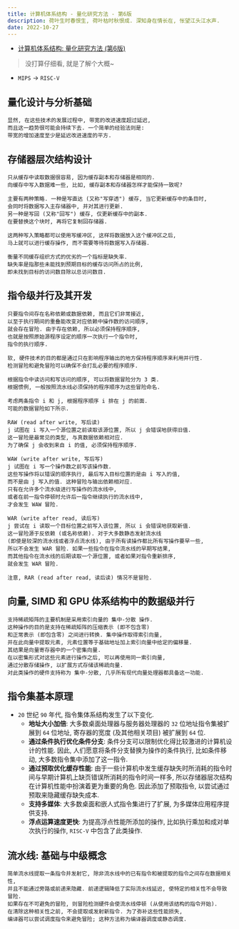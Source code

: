 ```yaml
---
title: 计算机体系结构 - 量化研究方法 - 第6版
description: 荷叶生时春恨生, 荷叶枯时秋恨成. 深知身在情长在, 怅望江头江水声.
date: 2022-10-27
---
```


- [计算机体系结构: 量化研究方法 (第6版)](https://book.douban.com/subject/36108789/)

> 没打算仔细看, 就是了解个大概~

- `MIPS` -> `RISC-V`

## 量化设计与分析基础

```
显然, 在这些技术的发展过程中, 带宽的改进速度超过延迟,
而且这一趋势很可能会持续下去. 一个简单的经验法则是:
带宽的增加速度至少是延迟改进速度的平方.
```

## 存储器层次结构设计

```
只从缓存中读取数据很容易, 因为缓存副本和存储器是相同的.
向缓存中写入数据难一些, 比如, 缓存副本和存储器怎样才能保持一致呢?

主要有两种策略. 一种是写直达 (又称"写穿透") 缓存, 当它更新缓存中的条目时,
会同时将数据写入主存储器中, 并对其进行更新.
另一种是写回 (又称"回写") 缓存, 仅更新缓存中的副本.
在要替换这个块时, 再将它复制回存储器.

这两种写入策略都可以使用写缓冲区, 这样将数据放入这个缓冲区之后,
马上就可以进行缓存操作, 而不需要等待将数据写入存储器.

衡量不同缓存组织方式的优劣的一个指标是缺失率.
缺失率是指那些未能找到预期目标的缓存访问所占的比例,
即未找到目标的访问数目除以总访问数目.
```

## 指令级并行及其开发

```
只要指令间存在名称依赖或数据依赖, 而且它们非常接近,
以至于执行期间的重叠能改变对应依赖中操作数的访问顺序,
就会存在冒险. 由于存在依赖, 所以必须保持程序顺序,
也就是按照原始源程序设定的顺序一次执行一个指令时,
指令的执行顺序.

软, 硬件技术的目的都是通过只在影响程序输出的地方保持程序顺序来利用并行性.
检测冒险和避免冒险可以确保不会打乱必要的程序顺序.

根据指令中读访问和写访问的顺序, 可以将数据冒险分为 3 类.
根据惯例, 一般按照流水线必须保持的程序顺序为这些冒险命名.

考虑两条指令 i 和 j, 根据程序顺序 i 排在 j 的前面.
可能的数据冒险如下所示.

RAW (read after write, 写后读)
j 试图在 i 写入一个源位置之前读取该源位置, 所以 j 会错误地获得旧值.
这一冒险是最常见的类型, 与真数据依赖相对应.
为了确保 j 会收到来自 i 的值, 必须保持程序顺序.

WAW (write after write, 写后写)
j 试图在 i 写一个操作数之前写该操作数.
这些写操作将以错误的顺序执行, 最后写入目标位置的是由 i 写入的值,
而不是由 j 写入的值. 这种冒险与输出依赖相对应.
只有在允许多个流水级进行写操作的流水线中,
或者在前一指令停顿时允许后一指令继续执行的流水线中,
才会发生 WAW 冒险.

WAR (write after read, 读后写)
j 尝试在 i 读取一个目标位置之前写入该位置, 所以 i 会错误地获取新值.
这一冒险源于反依赖 (或名称依赖). 对于大多数静态发射流水线
(即使是较深的流水线或者浮点流水线), 由于所有读操作都比所有写操作要早一些,
所以不会发生 WAR 冒险. 如果一些指令在指令流水线的早期写结果,
而其他指令在流水线的后期读取一个源位置, 或者如果对指令重新排序,
就会发生 WAR 冒险.

注意, RAR (read after read, 读后读) 情况不是冒险.
```

## 向量, SIMD 和 GPU 体系结构中的数据级并行

```
支持稀疏矩阵的主要机制是采用索引向量的 集中-分散 操作.
这种操作的目的是支持在稀疏矩阵的压缩表示 (即不包含零)
和正常表示 (即包含零) 之间进行转换. 集中操作取得索引向量,
并在此向量中提取元素, 元素位置等于基础地址加上索引向量中给定的偏移量.
其结果是向量寄存器中的一个密集向量.
在以密集形式对这些元素进行操作之后, 可以再使用同一索引向量,
通过分散存储操作, 以扩展方式存储该稀疏向量.
对此类操作的硬件支持称为 集中-分散, 几乎所有现代向量处理器都具备这一功能.
```

## 指令集基本原理

- `20` 世纪 `90` 年代, 指令集体系结构发生了以下变化.
  - __地址大小加倍__: 大多数桌面处理器与服务器处理器的
    `32` 位地址指令集被扩展到 `64` 位地址, 寄存器的宽度
    (及其他相关项目) 被扩展到 `64` 位.
  - __通过条件执行优化条件分支__: 条件分支可以限制优化得比较激进的计算机设计的性能.
    因此, 人们愿意将条件分支替换为操作的条件执行, 比如条件移动,
    大多数指令集中添加了这一指令.
  - __通过预取优化缓存性能__:
    由于一些计算机中发生缓存缺失时所消耗的指令时间与早期计算机上缺页错误所消耗的指令时间一样多,
    所以存储器层次结构在计算机性能中扮演着更为重要的角色. 因此添加了预取指令,
    以尝试通过预取来隐藏缓存缺失成本.
  - __支持多媒体__: 大多数桌面和嵌人式指令集进行了扩展, 为多媒体应用程序提供支持.
  - __浮点运算速度更快__: 为提高浮点性能所添加的操作,
    比如执行乘加和成对单次执行的操作, `RISC-V` 中包含了此类操作.

## 流水线: 基础与中级概念

```
简单流水线提取一条指令并发射它, 除非流水线中的已有指令和被提取的指令之间存在数据相关性,
并且不能通过旁路或前递来隐藏. 前递逻辑降低了实际流水线延迟, 使特定的相关性不会导致冒险.
如果存在不可避免的冒险, 则冒险检测硬件会使流水线停顿 (从使用该结构的指令开始).
在清除这种相关性之前, 不会提取或发射新指令. 为了弥补这些性能损失,
编译器可以尝试调度指令来避免冒险; 这种方法称为编译器调度或静态调度.
```
